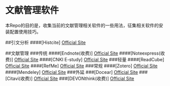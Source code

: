 # 文献管理软件
本Repo的目的是，收集当前的文献管理相关软件的一些用法，征集相关软件的安装配置使用技巧。

##引文分析
####[Histcite]
[Official Site](http://interest.science.thomsonreuters.com/forms/HistCite/)

##文献管理
###传统
####[Endnote(收费)]
[Official Site](http://endnote.com/)
####[Noteexpress(收费)]
[Official Site](http://www.inoteexpress.com/aegean/)
####[CNKI E-study]
[Official Site](http://estudy.cnki.net)
###轻量
####[ReadCube]
[Official Site](https://www.readcube.com/)
####[RefMe]
[Official Site](https://www.refme.com)
###常规
####[Zotero]
[Official Site](https://www.zotero.org/)
####[Mendeley]
[Official Site](https://www.mendeley.com/)
###外延
###[Docear]
[Official Site](http://www.docear.org/)
###[Citavi(收费)]
[Official Site](https://www.citavi.com/)
###[DEVONthink(收费)]
[Official Site](http://www.docear.org/)
